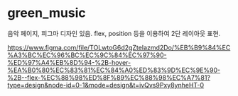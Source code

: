 # green_music
음악 페이지, 피그마 디자인 있음. flex, position 등을 이용하여 2단 레이아웃 표현. 

https://www.figma.com/file/TOLwtoG6d2gZteIazmd2Do/%EB%B9%84%EC%A3%BC%EC%96%BC%EC%9C%84%EC%97%90-%ED%97%A4%EB%8D%94-%2B-hover-%EA%B0%80%EC%83%81%EC%84%A0%ED%83%9D%EC%9E%90-%2B--flex-%EC%88%98%ED%8F%89%EC%88%98%EC%A7%81?type=design&node-id=0-1&mode=design&t=ivQvs9Pxy8ynheHT-0
